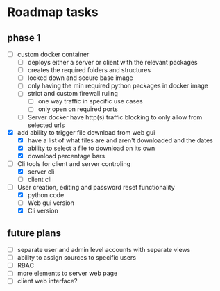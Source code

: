 # Roadmap tasks
## phase 1

 - [ ] custom docker container
	 - [ ] deploys either a server or client with the relevant packages
	 - [ ] creates the required folders and structures
	 - [ ] locked down and secure base image
	 - [ ] only having the min required python packages in docker image
	 - [ ] strict and custom firewall ruling
		 - [ ] one way traffic in specific use cases
		 - [ ] only open on required ports
	 - [ ] Server docker have http(s) traffic blocking to only allow from selected urls
 - [x] add ability to trigger file download from web gui
	 - [x] have a list of what files are and aren't downloaded and the dates
	 - [x] ability to select a file to download on its own
	 - [x] download percentage bars
 - [ ] Cli tools for client and server controling
	 - [x] server cli
	 - [ ] client cli
 - [ ] User creation, editing and password reset functionality
	 - [x] python code
	 - [ ] Web gui version
	 - [x] Cli version

## future plans

 - [ ] separate user and admin level accounts with separate views
 - [ ] ability to assign sources to specific users 
 - [ ] RBAC
 - [ ] more elements to server web page
 - [ ] client web interface?
